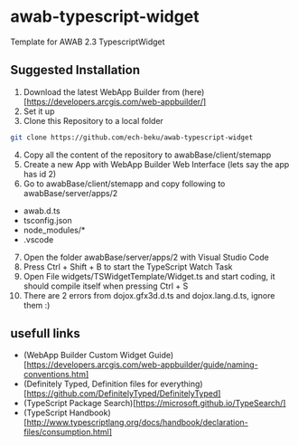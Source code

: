 # awab-typescript-widget
Template for AWAB 2.3 TypescriptWidget

## Suggested Installation

1. Download the latest WebApp Builder from (here)[https://developers.arcgis.com/web-appbuilder/]
2. Set it up
3. Clone this Repository to a local folder

```bash
git clone https://github.com/ech-beku/awab-typescript-widget
```

4. Copy all the content of the repository to awabBase/client/stemapp
5. Create a new App with WebApp Builder Web Interface (lets say the app has id 2)
6. Go to awabBase/client/stemapp and copy following to awabBase/server/apps/2
  - awab.d.ts
  - tsconfig.json
  - node_modules/*
  - .vscode
7. Open the folder awabBase/server/apps/2 with Visual Studio Code
8. Press Ctrl + Shift + B to start the TypeScript Watch Task
9. Open File widgets/TSWidgetTemplate/Widget.ts and start coding, it should compile itself when pressing Ctrl + S
10. There are 2 errors from dojox.gfx3d.d.ts and dojox.lang.d.ts, ignore them :)




## usefull links
- (WebApp Builder Custom Widget Guide)[https://developers.arcgis.com/web-appbuilder/guide/naming-conventions.htm]
- (Definitely Typed, Definition files for everything)[https://github.com/DefinitelyTyped/DefinitelyTyped]
- (TypeScript Package Search)[https://microsoft.github.io/TypeSearch/]
- (TypeScript Handbook)[http://www.typescriptlang.org/docs/handbook/declaration-files/consumption.html]

